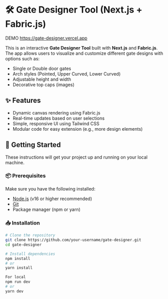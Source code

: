 # 🛠️ Gate Designer Tool (Next.js + Fabric.js)

DEMO
https://gate-designer.vercel.app

This is an interactive **Gate Designer Tool** built with **Next.js** and **Fabric.js**. The app allows users to visualize and customize different gate designs with options such as:

- Single or Double door gates
- Arch styles (Pointed, Upper Curved, Lower Curved)
- Adjustable height and width
- Decorative top caps (images)

## ✨ Features

- Dynamic canvas rendering using Fabric.js
- Real-time updates based on user selections
- Simple, responsive UI using Tailwind CSS
- Modular code for easy extension (e.g., more design elements)

## 🚀 Getting Started

These instructions will get your project up and running on your local machine.

### 📦 Prerequisites

Make sure you have the following installed:

- [Node.js](https://nodejs.org/en/) (v16 or higher recommended)
- [Git](https://git-scm.com/)
- Package manager (npm or yarn)

### 📥 Installation

```bash
# Clone the repository
git clone https://github.com/your-username/gate-designer.git
cd gate-designer

# Install dependencies
npm install
# or
yarn install

For local
npm run dev
# or
yarn dev

